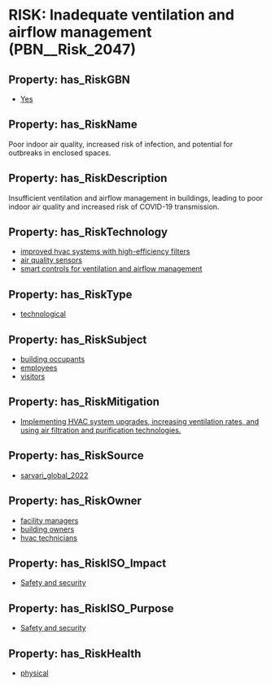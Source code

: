 # RISK: __Inadequate ventilation and airflow management__ (PBN__Risk_2047)

## Property: has_RiskGBN

* [Yes](PBN__RiskGBN_1)

## Property: has_RiskName

Poor indoor air quality, increased risk of infection, and potential for outbreaks in enclosed spaces.

## Property: has_RiskDescription

Insufficient ventilation and airflow management in buildings, leading to poor indoor air quality and increased risk of COVID-19 transmission.

## Property: has_RiskTechnology

* [improved hvac systems with high-efficiency filters](PBN__Technology_1526)
* [air quality sensors](PBN__Technology_432)
* [smart controls for ventilation and airflow management](PBN__Technology_1527)

## Property: has_RiskType

* [technological](PBN__RiskType_5)

## Property: has_RiskSubject

* [building occupants](PBN__Stakeholder_97)
* [employees](PBN__Stakeholder_220)
* [visitors](PBN__Stakeholder_118)

## Property: has_RiskMitigation

* [Implementing HVAC system upgrades, increasing ventilation rates, and using air filtration and purification technologies.](PBN__RiskMitigation_2678)

## Property: has_RiskSource

* [sarvari_global_2022](PBN__Article_27)

## Property: has_RiskOwner

* [facility managers](PBN__Stakeholder_166)
* [building owners](PBN__Stakeholder_80)
* [hvac technicians](PBN__Stakeholder_643)

## Property: has_RiskISO_Impact

* [Safety and security](PBN__RiskISO_Purpose_5)

## Property: has_RiskISO_Purpose

* [Safety and security](PBN__RiskISO_Impact_0)

## Property: has_RiskHealth

* [physical](PBN__RiskHealth_0)

